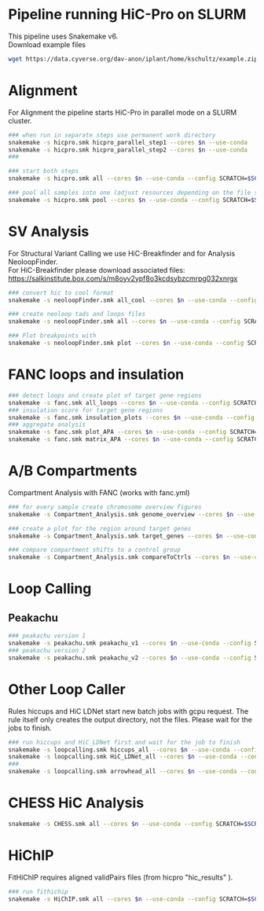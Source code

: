 # Pipeline running HiC-Pro on SLURM

This pipeline uses Snakemake v6.  
Download example files

```bash
wget https://data.cyverse.org/dav-anon/iplant/home/kschultz/example.zip

```

# Alignment
For Alignment the pipeline starts HiC-Pro in parallel mode on a SLURM cluster.

```bash
### when run in separate steps use permanent work directory
snakemake -s hicpro.smk hicpro_parallel_step1 --cores $n --use-conda
snakemake -s hicpro.smk hicpro_parallel_step2 --cores $n --use-conda
### 
```

```bash
### start both steps
snakemake -s hicpro.smk all --cores $n --use-conda --config SCRATCH=$SCRATCH  
```

```bash
### pool all samples into one (adjust resources depending on the file size you're creating)
snakemake -s hicpro.smk pool --cores $n --use-conda --config SCRATCH=$SCRATCH  
```

# SV Analysis
For Structural Variant Calling we use HiC-Breakfinder and for Analysis NeoloopFinder.  
For HiC-Breakfinder please download associated files:
https://salkinstitute.box.com/s/m8oyv2ypf8o3kcdsybzcmrpg032xnrgx

```bash
### convert hic to cool format
snakemake -s neoloopFinder.smk all_cool --cores $n --use-conda --config SCRATCH=$SCRATCH  
```

```bash
### create neoloop tads and loops files
snakemake -s neoloopFinder.smk all --cores $n --use-conda --config SCRATCH=$SCRATCH  
```

```bash
### Plot breakpoints with
snakemake -s neoloopFinder.smk plot --cores $n --use-conda --config SCRATCH=$SCRATCH  
```

# FANC loops and insulation 
```bash
### detect loops and create plot of target gene regions
snakemake -s fanc.smk all_loops --cores $n --use-conda --config SCRATCH=$SCRATCH 
### insulation score for target gene regions
snakemake -s fanc.smk insulation_plots --cores $n --use-conda --config SCRATCH=$SCRATCH 
### aggregate analysis 
snakemake -s fanc.smk plot_APA --cores $n --use-conda --config SCRATCH=$SCRATCH 
snakemake -s fanc.smk matrix_APA --cores $n --use-conda --config SCRATCH=$SCRATCH 
```

# A/B Compartments
Compartment Analysis with FANC (works with fanc.yml)
```bash
### for every sample create chromosome overview figures
snakemake -s Compartment_Analysis.smk genome_overview --cores $n --use-conda --config SCRATCH=$SCRATCH  

### create a plot for the region around target genes
snakemake -s Compartment_Analysis.smk target_genes --cores $n --use-conda --config SCRATCH=$SCRATCH

### compare compartment shifts to a control group
snakemake -s Compartment_Analysis.smk compareToCtrls --cores $n --use-conda --config SCRATCH=$SCRATCH
```

# Loop Calling 
## Peakachu
```bash
### peakachu version 1
snakemake -s peakachu.smk peakachu_v1 --cores $n --use-conda --config SCRATCH=$SCRATCH
### peakachu version 2
snakemake -s peakachu.smk peakachu_v2 --cores $n --use-conda --config SCRATCH=$SCRATCH    
```

# Other Loop Caller
Rules hiccups and HiC LDNet start new batch jobs with gcpu request.
The rule itself only creates the output directory, not the files. Please wait for the jobs to finish.
```bash
### run hiccups and HiC_LDNet first and wait for the job to finish
snakemake -s loopcalling.smk hiccups_all --cores $n --use-conda --config SCRATCH=$SCRATCH
snakemake -s loopcalling.smk HiC_LDNet_all --cores $n --use-conda --config SCRATCH=$SCRATCH  
###
snakemake -s loopcalling.smk arrowhead_all --cores $n --use-conda --config SCRATCH=$SCRATCH    
```


# CHESS HiC Analysis
```bash
snakemake -s CHESS.smk all --cores $n --use-conda --config SCRATCH=$SCRATCH  
```


# HiChIP
FitHiChIP requires aligned validPairs files (from hicpro "hic_results" ).

```bash
### run fithichip
snakemake -s HiChIP.smk all --cores $n --use-conda --config SCRATCH=$SCRATCH  
```

